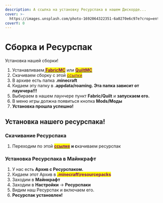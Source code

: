 ```yaml
---
description: А ссылка на установку Ресурспака в нашем Дискорде...
cover: >-
  https://images.unsplash.com/photo-1692064322351-6a0270e6c97e?crop=entropy&cs=srgb&fm=jpg&ixid=M3wxOTcwMjR8MHwxfHJhbmRvbXx8fHx8fHx8fDE2OTI3NzM0Nzl8&ixlib=rb-4.0.3&q=85
coverY: 0
---
```


# Сборка и Ресурспак

Установка нашей сборки!

1. Устанавливаем[ <mark style="color:purple;">**FabricMC**</mark>](modloaders/) или [<mark style="color:purple;">**QuiltMC**</mark>](modloaders/)
2. Скачиваем сборку с этой [<mark style="color:purple;">ссылки</mark>](https://cdn.discordapp.com/attachments/1089800666505027674/1143797761947480154/b1cc9b254a6fa50b.zip)
3. В архиве есть папка **.minecraft**
4. Кидаем эту папку в **.appdata/roaming. Эта папка зависит от лаунчера!!!**
5. Выбираем в нашем лаунчере пункт **Fabric/Quilt** и **запускаем его.**
6. В меню игры должна появиться кнопка **Mods/Моды**
7. **Установка прошла успешно!**

## Установка нашего ресурспака!

### Скачивание Ресурспака

1. Переходим по этой [<mark style="color:purple;">**ссылке**</mark>](https://cdn.discordapp.com/attachments/1089800666505027674/1143799346958188574/otresource.zip) **и с**качиваем ресурспак

### Установка Ресурспака в Майнкрафт

1. У нас есть **Архив с Ресурспаком.**
2. Кидаем этот Архив в <mark style="color:purple;">**.minecraft\resourcepacks**</mark>
3. Заходим в **Майнкрафт**
4. Заходим в **Настройки** -> **Ресурспаки**
5. Видим наш Ресурспак и включаем его.
6. **Ресурспак установлен!**
